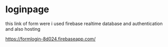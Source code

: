 # loginpage
this link of form were i used firebase realtime database and authentication and also hosting 

https://formlogin-8d024.firebaseapp.com/
